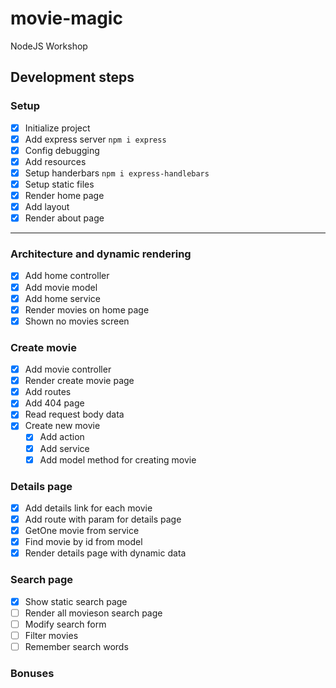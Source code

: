 # movie-magic
NodeJS Workshop

## Development steps

### Setup
- [x] Initialize project
- [x] Add express server `npm i express`
- [x] Config debugging
- [x] Add resources
- [x] Setup handerbars `npm i express-handlebars`
- [x] Setup static files
- [x] Render home page
- [x] Add layout
- [x] Render about page
---
### Architecture and dynamic rendering
- [x] Add home controller
- [x] Add movie model
- [x] Add home service
- [x] Render movies on home page
- [x] Shown no movies screen
### Create movie
- [x] Add movie controller
- [x] Render create movie page
- [x] Add routes
- [x] Add 404 page
- [x] Read request body data
- [x] Create new movie
  - [x] Add action
  - [x] Add service
  - [x] Add model method for creating movie
### Details page
- [x] Add details link for each movie
- [x] Add route with param for details page
- [x] GetOne movie from service
- [x] Find movie by id from model
- [x] Render details page with dynamic data
### Search page
- [x] Show static search page
- [ ] Render all movieson search page
- [ ] Modify search form
- [ ] Filter movies
- [ ] Remember search words
### Bonuses
